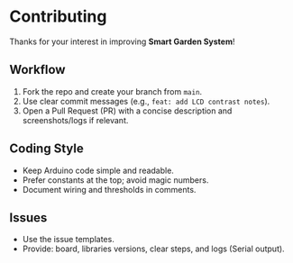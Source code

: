 # Contributing

Thanks for your interest in improving **Smart Garden System**!

## Workflow
1. Fork the repo and create your branch from `main`.
2. Use clear commit messages (e.g., `feat: add LCD contrast notes`).
3. Open a Pull Request (PR) with a concise description and screenshots/logs if relevant.

## Coding Style
- Keep Arduino code simple and readable.
- Prefer constants at the top; avoid magic numbers.
- Document wiring and thresholds in comments.

## Issues
- Use the issue templates.
- Provide: board, libraries versions, clear steps, and logs (Serial output).

